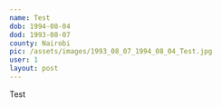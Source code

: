 ```yaml
---
name: Test
dob: 1994-08-04
dod: 1993-08-07
county: Nairobi
pic: /assets/images/1993_08_07_1994_08_04_Test.jpg
user: 1
layout: post
---
```

<p class='py-2'></p><p class='py-2'>Test </p>
